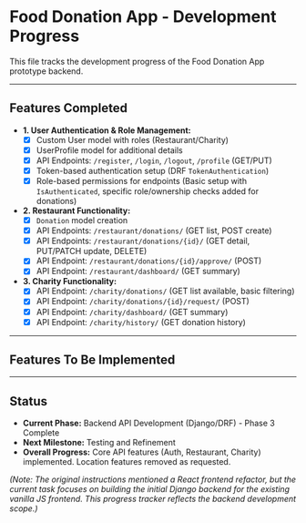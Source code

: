 # Food Donation App - Development Progress

This file tracks the development progress of the Food Donation App prototype backend.

---

## Features Completed

*   **1. User Authentication & Role Management:**
    *   [x] Custom User model with roles (Restaurant/Charity)
    *   [x] UserProfile model for additional details
    *   [x] API Endpoints: `/register`, `/login`, `/logout`, `/profile` (GET/PUT)
    *   [x] Token-based authentication setup (DRF `TokenAuthentication`)
    *   [x] Role-based permissions for endpoints (Basic setup with `IsAuthenticated`, specific role/ownership checks added for donations)
*   **2. Restaurant Functionality:**
    *   [x] `Donation` model creation
    *   [x] API Endpoints: `/restaurant/donations/` (GET list, POST create)
    *   [x] API Endpoints: `/restaurant/donations/{id}/` (GET detail, PUT/PATCH update, DELETE)
    *   [x] API Endpoint: `/restaurant/donations/{id}/approve/` (POST)
    *   [x] API Endpoint: `/restaurant/dashboard/` (GET summary)
*   **3. Charity Functionality:**
    *   [x] API Endpoint: `/charity/donations/` (GET list available, basic filtering)
    *   [x] API Endpoint: `/charity/donations/{id}/request/` (POST)
    *   [x] API Endpoint: `/charity/dashboard/` (GET summary)
    *   [x] API Endpoint: `/charity/history/` (GET donation history)
---

## Features To Be Implemented

---

## Status

*   **Current Phase:** Backend API Development (Django/DRF) - Phase 3 Complete
*   **Next Milestone:** Testing and Refinement
*   **Overall Progress:** Core API features (Auth, Restaurant, Charity) implemented. Location features removed as requested.

*(Note: The original instructions mentioned a React frontend refactor, but the current task focuses on building the initial Django backend for the existing vanilla JS frontend. This progress tracker reflects the backend development scope.)*

